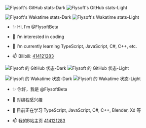 ![Flysoft's GitHub stats-Dark](https://github-readme-stats.vercel.app/api?username=FlysoftBeta&show_icons=true&theme=react#gh-dark-mode-only)
![Flysoft's GitHub stats-Light](https://github-readme-stats.vercel.app/api?username=FlysoftBeta&show_icons=true&theme=default#gh-light-mode-only)

![Flysoft's Wakatime stats-Dark](https://github-readme-stats.vercel.app/api/wakatime?username=Flysoft&theme=react#gh-dark-mode-only)
![Flysoft's Wakatime stats-Light](https://github-readme-stats.vercel.app/api/wakatime?username=Flysoft&theme=default#gh-light-mode-only)

- ✨ Hi, I’m @FlysoftBeta

- 👀 I’m interested in coding

- 🌱 I’m currently learning TypeScript, JavaScript, C#, C++, etc.

- 📫 Bilibili: [414121283](https://space.bilibili.com/414121283)

![Flysoft 的 GitHub 状态-Dark](https://github-readme-stats.vercel.app/api?username=FlysoftBeta&show_icons=true&locale=cn&theme=react#gh-dark-mode-only)
![Flysoft 的 GitHub 状态-Light](https://github-readme-stats.vercel.app/api?username=FlysoftBeta&show_icons=true&locale=cn&theme=default#gh-light-mode-only)

![Flysoft 的 Wakatime 状态-Dark](https://github-readme-stats.vercel.app/api/wakatime?username=Flysoft&locale=cn&theme=react#gh-dark-mode-only)
![Flysoft 的 Wakatime 状态-Light](https://github-readme-stats.vercel.app/api/wakatime?username=Flysoft&locale=cn&theme=default#gh-light-mode-only)

- ✨ 你好，我是 @FlysoftBeta

- 👀 对编程感兴趣

- 🌱 目前正在学习 TypeScript, JavaScript, C#, C++, Blender, Xd 等

- 📫 我的B站主页 [414121283](https://space.bilibili.com/414121283)
